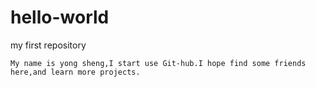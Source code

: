 # hello-world
my first repository
 
 
    My name is yong sheng,I start use Git-hub.I hope find some friends here,and learn more projects. 
